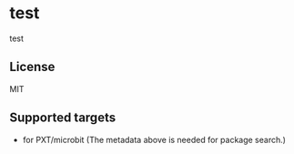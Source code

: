 # test
test


## License

MIT

## Supported targets

* for PXT/microbit
(The metadata above is needed for package search.)

